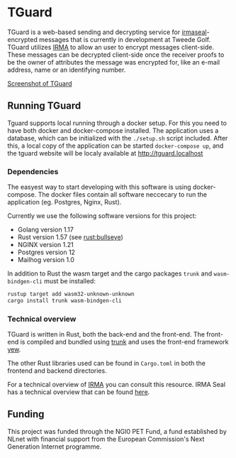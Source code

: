 # TGuard

TGuard is a web-based sending and decrypting service for [irmaseal](https://github.com/encryption4all/irmaseal)-encrypted messages that is currently in development at Tweede Golf. TGuard utilizes [IRMA](https://irma.app/) to allow an user to encrypt messages client-side. These messages can be decrypted client-side once the receiver proofs to be the owner of attributes the message was encrypted for, like an e-mail address, name or an identifying number.

[Screenshot of TGuard](screen.jpg)

## Running TGuard

Tguard supports local running through a docker setup. For this you need to have both docker and docker-compose installed. The application uses a database, which can be initialized with the `./setup.sh` script included. After this, a local copy of the application can be started `docker-compose up`, and the tguard website will be localy available at http://tguard.localhost

### Dependencies

The easyest way to start developing with this software is using docker-compose. The docker files contain all software neccecary to run the application (eg. Postgres, Nginx, Rust).

Currently we use the following software versions for this project:

- Golang version 1.17
- Rust version 1.57 (see [rust:bullseye](https://hub.docker.com/_/rust))
- NGINX version 1.21
- Postgres version 12
- Mailhog version 1.0

In addition to Rust the wasm target and the cargo packages `trunk` and `wasm-bindgen-cli` must be installed:

```sh
rustup target add wasm32-unknown-unknown
cargo install trunk wasm-bindgen-cli
```

### Technical overview

TGuard is written in Rust, both the back-end and the front-end. The front-end is compiled and bundled using [trunk](https://trunkrs.dev/) and uses the front-end framework [yew](https://yew.rs/).

The other Rust libraries used can be found in `Cargo.toml` in both the frontend and backend directories.

For a technical overview of [IRMA](https://irma.app/docs/what-is-irma/) you can consult this resource. IRMA Seal has a technical overview that can be found [here](https://github.com/Wassasin/irmaseal/blob/master/docs/design.md).

## Funding

This project was funded through the NGI0 PET Fund, a fund established by NLnet with financial support from the European Commission's Next Generation Internet programme.
